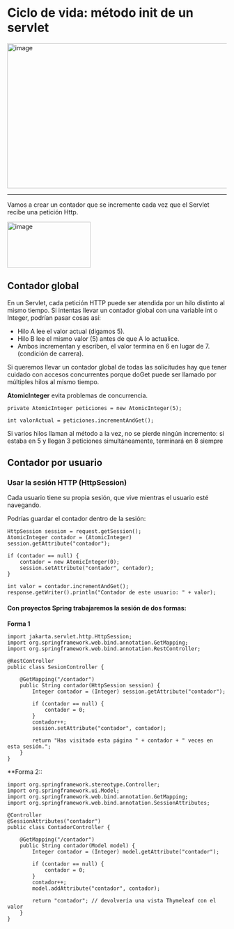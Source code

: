 # Ciclo de vida: método init de un servlet

<img width="633" height="332" alt="image" src="https://github.com/user-attachments/assets/2e04f4a8-e069-4186-a491-9b06ddea5f20" />

---

Vamos a crear un contador que se incremente cada vez que el Servlet recibe una petición Http.


<img width="191" height="105" alt="image" src="https://github.com/user-attachments/assets/1ba0a865-2782-4ae0-a935-70552bfdcfe7" />

## Contador global

En un Servlet, cada petición HTTP puede ser atendida por un hilo distinto al mismo tiempo.
Si intentas llevar un contador global con una variable int o Integer, podrían pasar cosas así:
- Hilo A lee el valor actual (digamos 5).
- Hilo B lee el mismo valor (5) antes de que A lo actualice.
- Ambos incrementan y escriben, el valor termina en 6 en lugar de 7. (condición de carrera).

Si queremos llevar un contador global de todas las solicitudes hay que tener cuidado con accesos concurrentes porque doGet puede ser llamado por múltiples hilos al mismo tiempo.

**AtomicInteger** evita problemas de concurrencia.

```
private AtomicInteger peticiones = new AtomicInteger(5);

int valorActual = peticiones.incrementAndGet();

```

Si varios hilos llaman al método a la vez, no se pierde ningún incremento: si estaba en 5 y llegan 3 peticiones simultáneamente, terminará en 8 siempre

## Contador por usuario

### Usar la sesión HTTP (HttpSession)

Cada usuario tiene su propia sesión, que vive mientras el usuario esté navegando.

Podrías guardar el contador dentro de la sesión:

```
HttpSession session = request.getSession();
AtomicInteger contador = (AtomicInteger) session.getAttribute("contador");

if (contador == null) {
    contador = new AtomicInteger(0);
    session.setAttribute("contador", contador);
}

int valor = contador.incrementAndGet();
response.getWriter().println("Contador de este usuario: " + valor);

```

#### **Con proyectos Spring trabajaremos la sesión de dos formas:**

**Forma 1**

```
import jakarta.servlet.http.HttpSession;
import org.springframework.web.bind.annotation.GetMapping;
import org.springframework.web.bind.annotation.RestController;

@RestController
public class SesionController {

    @GetMapping("/contador")
    public String contador(HttpSession session) {
        Integer contador = (Integer) session.getAttribute("contador");

        if (contador == null) {
            contador = 0;
        }
        contador++;
        session.setAttribute("contador", contador);

        return "Has visitado esta página " + contador + " veces en esta sesión.";
    }
}

```

**Forma 2::

```
import org.springframework.stereotype.Controller;
import org.springframework.ui.Model;
import org.springframework.web.bind.annotation.GetMapping;
import org.springframework.web.bind.annotation.SessionAttributes;

@Controller
@SessionAttributes("contador")
public class ContadorController {

    @GetMapping("/contador")
    public String contador(Model model) {
        Integer contador = (Integer) model.getAttribute("contador");

        if (contador == null) {
            contador = 0;
        }
        contador++;
        model.addAttribute("contador", contador);

        return "contador"; // devolvería una vista Thymeleaf con el valor
    }
}

```



